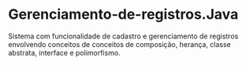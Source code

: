 # Gerenciamento-de-registros.Java
 Sistema com funcionalidade de cadastro e gerenciamento de registros envolvendo conceitos de conceitos de composição, herança, classe abstrata, interface e polimorfismo.
